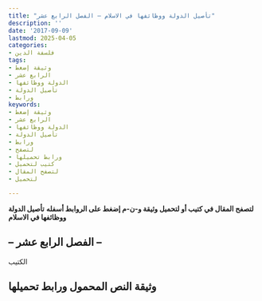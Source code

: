 ```yaml
---
title: "تأصيل الدولة ووظائفها في الاسلام – الفصل الرابع عشر"
description: ''
date: '2017-09-09'
lastmod: 2025-04-05
categories:
- فلسفة الدين
tags:
- وثيقة إضغط
- الرابع عشر
- الدولة ووظائفها
- تأصيل الدولة
- ورابط
keywords:
- وثيقة إضغط
- الرابع عشر
- الدولة ووظائفها
- تأصيل الدولة
- ورابط
- لتصفح
- ورابط تحميلها
- كتيب لتحميل
- لتصفح المقال
- لتحميل

---
```

**لتصفح المقال في كتيب أو لتحميل وثيقة و-ن-م إضغط على الروابط أسفله** **تأصيل الدولة ووظائفها في الاسلام**

## **– الفصل الرابع عشر –**

الكتيب

## وثيقة النص المحمول ورابط تحميلها

###
